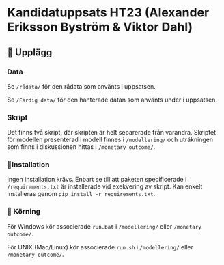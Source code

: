 # Kandidatuppsats HT23 (Alexander Eriksson Byström & Viktor Dahl)  

## :open_file_folder: Upplägg 
### Data
Se ```/rådata/``` för den rådata som använts i uppsatsen.

Se ```/Färdig data/``` för den hanterade datan som använts under i uppsatsen.

### Skript
Det finns två skript, där skripten är helt separerade från varandra. Skriptet för modellen presenterad i modell finnes i ```/modellering/``` och uträkningen som finns i diskussionen hittas i  ```/monetary outcome/```.

### 💾Installation
Ingen installation krävs. Enbart se till att paketen specificerade i ```/requirements.txt``` är installerade vid exekvering av skript. 
Kan enkelt installeras genom ```pip install -r requirements.txt```.

### :rocket: Körning
För Windows kör associerade ```run.bat``` i ```/modellering/``` eller ```/monetary outcome/```.

För UNIX (Mac/Linux) kör associerade ```run.sh``` i ```/modellering/``` eller ```/monetary outcome/```.



